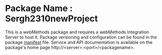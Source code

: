 # Package Name : Sergh2310newProject
This is a webMethods package and requires a webMethods Integration Server to host it. Package versioning and configuration can be found in the package [manifest](./Sergh2310newProject/manifest.v3) file. Service and API documentation is available on the package's home page http://&lt;server&gt;:&lt;port&gt;/&lt;packagename>.